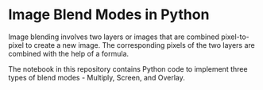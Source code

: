 # Image Blend Modes in Python

Image blending involves two layers or images that are combined pixel-to-pixel to create a new image. The corresponding pixels of the two layers are combined with the help of a formula.

The notebook in this repository contains Python code to implement three types of blend modes - Multiply, Screen, and Overlay. 

